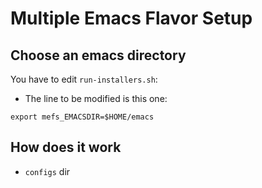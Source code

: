 # Multiple Emacs Flavor Setup

## Choose an emacs directory

You have to edit `run-installers.sh`:

- The line to be modified is this one:
```{bash}
export mefs_EMACSDIR=$HOME/emacs
```

## How does it work

- `configs` dir
